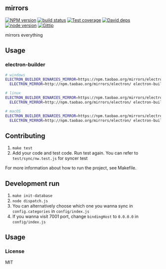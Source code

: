mirrors
---------------

[![NPM version][npm-image]][npm-url]
[![build status][travis-image]][travis-url]
[![Test coverage][coveralls-image]][coveralls-url]
[![David deps][david-image]][david-url]
[![node version][node-image]][node-url]
[![Gittip][gittip-image]][gittip-url]

[npm-image]: https://img.shields.io/npm/v/mirrors.svg?style=flat-square
[npm-url]: https://npmjs.org/package/mirrors
[travis-image]: https://img.shields.io/travis/cnpm/mirrors.svg?style=flat-square
[travis-url]: https://travis-ci.org/cnpm/mirrors
[coveralls-image]: https://img.shields.io/coveralls/cnpm/mirrors.svg?style=flat-square
[coveralls-url]: https://coveralls.io/r/cnpm/mirrors?branch=master
[david-image]: https://img.shields.io/david/cnpm/mirrors.svg?style=flat-square
[david-url]: https://david-dm.org/cnpm/mirrors
[node-image]: https://img.shields.io/badge/node.js-%3E=_0.11.14-blue.svg?style=flat-square
[node-url]: http://nodejs.org/download/
[gittip-image]: https://img.shields.io/gittip/dead-horse.svg?style=flat-square
[gittip-url]: https://www.gittip.com/dead-horse/

mirrors everything

## Usage

### electron-builder

```bash
# windows
ELECTRON_BUILDER_BINARIES_MIRROR=https://npm.taobao.org/mirrors/electron-builder-binaries/ \
  ELECTRON_MIRROR=http://npm.taobao.org/mirrors/electron/ electron-builder build --win

# linux
ELECTRON_BUILDER_BINARIES_MIRROR=https://npm.taobao.org/mirrors/electron-builder-binaries/ \
  ELECTRON_MIRROR=http://npm.taobao.org/mirrors/electron/ electron-builder build --linux

# macOS
ELECTRON_BUILDER_BINARIES_MIRROR=https://npm.taobao.org/mirrors/electron-builder-binaries/ \
  ELECTRON_MIRROR=http://npm.taobao.org/mirrors/electron/ electron-builder build --mac
```

## Contributing

1. `make test`
2. Add your code and test code. Run test again. You can refer to `test/sync/nw.test.js` for syncer test

For more information about how to run the project, see Makefile.

## Development run

1. `make init-database`
2. `node dispatch.js`
3. You can alternatively choose which one you wanna sync in `config.categories` in `config/index.js`
4. If you wanna visit 7001 port, change `bindingHost` to `0.0.0.0` in `config/index.js`

## Usage

### License

MIT
